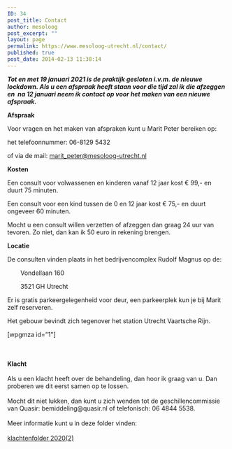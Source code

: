 ```yaml
---
ID: 34
post_title: Contact
author: mesoloog
post_excerpt: ""
layout: page
permalink: https://www.mesoloog-utrecht.nl/contact/
published: true
post_date: 2014-02-13 11:38:14
---
```

<p><em><strong>Tot en met 19 januari 2021 is de praktijk gesloten i.v.m. de nieuwe lockdown. Als u een afspraak heeft staan voor die tijd zal ik die afzeggen en  na 12 januari neem ik contact op voor het maken van een nieuwe afspraak. </strong></em></p>
<p><strong>Afspraak</strong></p>
<p>Voor vragen en het maken van afspraken kunt u Marit Peter bereiken op:</p>
<p>het telefoonnummer: 06-8129 5432</p>
<p>of via de mail: <a href="mailto:maritpeter.mesologie@gmail.com">marit_peter@mesoloog-utrecht.nl</a></p>
<p><strong>Kosten</strong></p>
<p>Een consult voor volwassenen en kinderen vanaf 12 jaar kost € 99,- en duurt 75 minuten.</p>
<p>Een consult voor een kind tussen de 0 en 12 jaar kost € 75,- en duurt ongeveer 60 minuten.</p>
<p>Mocht u een consult willen verzetten of afzeggen dan graag 24 uur van tevoren. Zo niet, dan kan ik 50 euro in rekening brengen.</p>
<p><strong>Locatie</strong></p>
<p>De consulten vinden plaats in het bedrijvencomplex Rudolf Magnus op de:</p>
<p style="padding-left: 30px;">Vondellaan 160</p>
<p style="padding-left: 30px;">3521 GH Utrecht</p>
<p>Er is gratis parkeergelegenheid voor deur, een parkeerplek kun je bij Marit zelf reserveren.</p>
<p>Het gebouw bevindt zich tegenover het station Utrecht Vaartsche Rijn.</p>
<div style="padding-bottom: 50px;">[wpgmza id="1"]</div>
<div><strong>Klacht</strong></div>
<div> </div>
<div>Als u een klacht heeft over de behandeling, dan hoor ik graag van u. Dan</div>
<div>proberen we dit eerst samen op te lossen.</div>
<div> </div>
<div>Mocht dit niet lukken, dan kunt u zich wenden tot de geschillencommissie</div>
<div>van Quasir: bemiddeling@quasir.nl of telefonisch: 06 4844 5538. </div>
<div> </div>
<div>Meer informatie kunt u in deze folder vinden:</div>
<div> </div>
<div><a href="https://www.mesoloog-utrecht.nl/wp-content/uploads/2020/11/klachtenfolder-20202.pdf">klachtenfolder 2020(2)</a></div>
<div> </div>
<div> </div>
<div> </div>
<div> </div>

<!-- wp:paragraph -->
<p></p>
<!-- /wp:paragraph -->